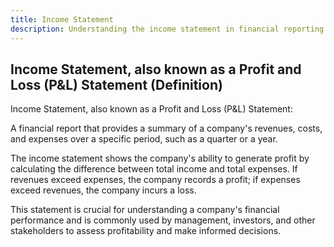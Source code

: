 ```yaml
---
title: Income Statement
description: Understanding the income statement in financial reporting
---
```

## Income Statement, also known as a Profit and Loss (P&L) Statement (Definition)

Income Statement, also known as a Profit and Loss (P&L) Statement:

A financial report that provides a summary of a company's revenues, costs, and expenses over a specific period, such as a quarter or a year.

The income statement shows the company's ability to generate profit by calculating the difference between total income and total expenses.
If revenues exceed expenses, the company records a profit; if expenses exceed revenues, the company incurs a loss. 

This statement is crucial for understanding a company's financial performance and is commonly used by management, investors, and other stakeholders to assess profitability and make informed decisions.